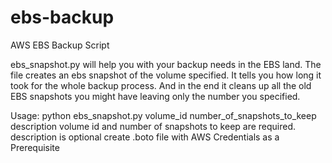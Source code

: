 ebs-backup
==========

AWS EBS Backup Script

ebs_snapshot.py will help you with your backup needs in the EBS land. 
The file creates an ebs snapshot of the volume specified. 
It tells you how long it took for the whole backup process. 
And in the end it cleans up all the old EBS snapshots you might have leaving only the number you specified.

Usage: 
	python ebs_snapshot.py volume_id number_of_snapshots_to_keep description
	volume id and number of snapshots to keep are required. description is optional
	create .boto file with AWS Credentials as a Prerequisite
